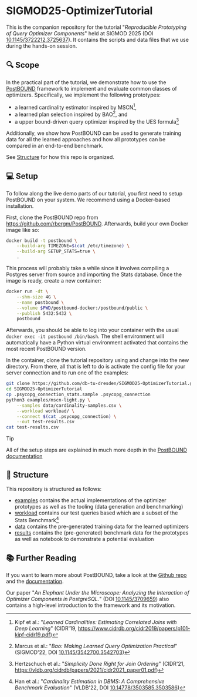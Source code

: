 # SIGMOD25-OptimizerTutorial

This is the companion repository for the tutorial "_Reproducible Prototyping of Query Optimizer Components_" held at SIGMOD
2025 (DOI [10.1145/3722212.3725637](https://doi.org/10.1145/3722212.3725637)).
It contains the scripts and data files that we use during the hands-on session.


## 🔍 Scope

In the practical part of the tutorial, we demonstrate how to use the [PostBOUND](https://github.com/rbergm/PostBOUND) framework
to implement and evaluate common classes of optimizers. Specifically, we implement the following prototypes:

- a learned cardinality estimator inspired by MSCN[^mscn],
- a learned plan selection inspired by BAO[^bao], and
- a upper bound-driven query optimizer inspired by the UES formula[^ues]

Additionally, we show how PostBOUND can be used to generate training data for all the learned approaches and how all prototypes
can be compared in an end-to-end benchmark.

See [Structure](#-structure) for how this repo is organized.

[^mscn]: Kipf et al.: "_Learned Cardinalities: Estimating Correlated Joins with Deep Learning_" (CIDR'19, https://www.cidrdb.org/cidr2019/papers/p101-kipf-cidr19.pdf)

[^bao]: Marcus et al.: "_Bao: Making Learned Query Optimization Practical_" (SIGMOD'22, DOI [10.1145/3542700.3542703](https://doi.org/10.1145/3542700.3542703))

[^ues]: Hertzschuch et al.: "_Simplicity Done Right for Join Ordering_" (CIDR'21, https://vldb.org/cidrdb/papers/2021/cidr2021_paper01.pdf)


## 💻 Setup

To follow along the live demo parts of our tutorial, you first need to setup PostBOUND on your system. We recommend using a
Docker-based installation.

First, clone the PostBOUND repo from https://github.com/rbergm/PostBOUND.
Afterwards, build your own Docker image like so:

```sh
docker build -t postbound \
    --build-arg TIMEZONE=$(cat /etc/timezone) \
    --build-arg SETUP_STATS=true \
    .
```

This process will probably take a while since it involves compiling a Postgres server from source and importing the Stats
database. Once the image is ready, create a new container:

```sh
docker run -dt \
    --shm-size 4G \
    --name postbound \
    --volume $PWD/postbound-docker:/postbound/public \
    --publish 5432:5432 \
    postbound
```

Afterwards, you should be able to log into your container with the usual `docker exec -it postbound /bin/bash`.
The shell environment will automatically have a Python virtual environment activated that contains the most recent PostBOUND
version.

In the container, clone the tutorial repository using and change into the new directory. From there, all that is left to do is
activate the config file for your server connection and to run one of the examples:

```sh
git clone https://github.com/db-tu-dresden/SIGMOD25-OptimizerTutorial.git
cd SIGMOD25-OptimizerTutorial
cp .psycopg_connection_stats.sample .psycopg_connection
python3 examples/mscn-light.py \
    --samples data/cardinality-samples.csv \
    --workload workload/ \
    --connect $(cat .psycopg_connection) \
    --out test-results.csv
cat test-results.csv
```

> [!TIP]
> All of the setup steps are explained in much more depth in the [PostBOUND documentation](https://postbound.readthedocs.io/en/latest/setup.html)


## 📖 Structure

This repository is structured as follows:

- [examples](/examples/) contains the actual implementations of the optimizer prototypes as well as the tooling
  (data generation and benchmarking)
- [workload](/workload/) contains our test queries based which are a subset of the Stats Benchmark[^stats]
- [data](/data/) contains the pre-generated training data for the learned optimizers
- [results](/results/) contains the (pre-generated) benchmark data for the prototypes as well as notebook to demonstrate a
  potential evaluation


[^stats]: Han et al.: "_Cardinality Estimation in DBMS: A Comprehensive Benchmark Evaluation_" (VLDB'22, DOI [10.14778/3503585.3503586](https://doi.org/10.14778/3503585.3503586))


## 📚 Further Reading

If you want to learn more about PostBOUND, take a look at the [Github repo](https://github.com/rbergm/PostBOUND) and the
[documentation](https://postbound.readthedocs.io/).

Our paper "_An Elephant Under the Microscope: Analyzing the Interaction of Optimizer Components in PostgreSQL._"
(DOI [10.1145/3709659](https://doi.org/10.1145/3709659)) also contains a high-level introduction to the framework and its
motivation.
